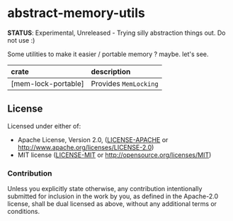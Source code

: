 # abstract-memory-utils

**STATUS**: Experimental, Unreleased - Trying silly abstraction things out. Do not use :)

Some utilities to make it easier / portable memory ? maybe. let's see.

| crate                  | description           |
| :---                   | :---                  |
| [mem-lock-portable]    | Provides `MemLocking` |

## License

Licensed under either of:

 * Apache License, Version 2.0, ([LICENSE-APACHE](LICENSE-APACHE) or http://www.apache.org/licenses/LICENSE-2.0)
 * MIT license ([LICENSE-MIT](LICENSE-MIT) or http://opensource.org/licenses/MIT)

### Contribution

Unless you explicitly state otherwise, any contribution intentionally submitted for inclusion in the work by you, as defined in the Apache-2.0 license, shall be dual licensed as above, without any additional terms or conditions.

[mem-protect]: https://github.com/pinkforest/mem-abstract-experiments/tree/main/mem-lock-portable